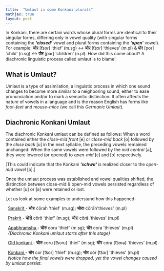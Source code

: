 ```yaml
---
title:  "Umlaut in some Konkani plurals"
mathjax: true
layout: post
---
```

In Konkani, there are certain words whose plural forms are identical to their singular forms, differing only in vowel quality (with singular forms containing the **_'closed’_** vowel and plural forms containing the **_‘open’_** vowel). For example: **चोर** [t͡soɾ] ‘thief’ (m.sg) ↔ **चोर** [t͡sɔɾ] ‘thieves’ (m.pl) & **पोर** [poɾ] ‘child’ (n.sg) ↔ **पोर** [pɔɾ] ‘children’ (n.pl). How did this come about? A diachronic linguistic process called umlaut is to blame!

## What is Umlaut?
Umlaut is a type of assimilation, a linguistic process in which one sound changes to become more similar to a neighboring sound, either to ease pronunciation and/or to mark a semantic distinction. It often affects the nature of vowels in a language and is the reason English has forms like _foot–feet_ and _mouse–mice_ (we call this *Germanic Umlaut*).

## Diachronic Konkani Umlaut
The diachronic Konkani umlaut can be defined as follows: When a word contained either the _close-mid front_ [e] or _close-mid back_ [o]  followed by the _close back_ [u] in the next syllable, the preceding vowels remained unchanged. When the same vowels were followed by the _mid central_ [ə], they were lowered (or opened) to _open-mid_ [ɛ] and [ɔ] respectively. 

[This could indicate that the Konkani **_'schwa'_** is realized closer to the _open-mid vowel_ [ɜ].]

Once the umlaut process was established and vowel qualities shifted, the distinction between close-mid & open-mid vowels persisted regardless of whether [u] or [ə] were retained or lost.

Let us look at some examples to understand how this happened-

&nbsp; <ins> Sanskrit </ins>-  **चोरः** ćōraḣ 'thief' (m.sg); **चोराः** ćōrāḣ'thieves' (m.pl) <br>

&nbsp; <ins> Prakrit </ins>- **चोरो** cōrō 'thief' (m.sg); **चोरा** cōrā 'thieves' (m.pl) <br>

&nbsp; <ins> Apabhramsha </ins>- **चोरु** coru 'thief' (m.sg); **चोर​** cora 'thieves' (m.pl)<br>
&nbsp; _{Diachronic Konkani umlaut starts after this stage}_

&nbsp; <ins> Old konkani </ins>- **चोरु** coru [t͡soɾu] 'thief' (m.sg); **चोर​** córa [t͡sɔɾə] 'thieves' (m.pl)<br>

&nbsp; <ins> Konkani </ins>- **चोर** cor [t͡soɾ] 'thief' (m.sg); **चोर​** cór [t͡sɔɾ] 'thieves' (m.pl)<br>
&nbsp; _Notice how the final vowels were dropped, yet the vowel changes caused by umlaut persist._

